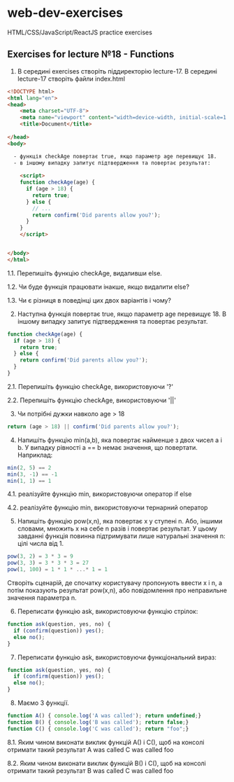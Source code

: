# web-dev-exercises
HTML/CSS/JavaScript/ReactJS practice exercises

## Exercises for lecture №18 - Functions

1. В середині exercises створіть піддиректорію lecture-17. В середині lecture-17 створіть файли index.html

```html
<!DOCTYPE html>
<html lang="en">
<head>
    <meta charset="UTF-8">
    <meta name="viewport" content="width=device-width, initial-scale=1.0">
    <title>Document</title>
	
</head>
<body>

  - функція checkAge повертає true, якщо параметр age перевищує 18.
  - в іншому випадку запитує підтвердження та повертає результат:
    
    <script>
    function checkAge(age) {
      if (age > 18) {
        return true;
      } else {
        // ...
        return confirm('Did parents allow you?');
      }
    }
    </script>


</body>
</html>

```

  1.1. Перепишіть функцію checkAge, видаливши else.
  
  1.2. Чи буде функція працювати інакше, якщо видалити else?
  
  1.3. Чи є різниця в поведінці цих двох варіантів і чому?


2. Наступна функція повертає true, якщо параметр age перевищує 18. В іншому випадку запитує підтвердження та повертає результат.

```js
function checkAge(age) {
  if (age > 18) {
    return true;
  } else {
    return confirm('Did parents allow you?');
  }
}
```

  2.1. Перепишіть функцію checkAge, використовуючи '?'
  
  2.2. Перепишіть функцію checkAge, використовуючи '||'

3. Чи потрібні дужки навколо age > 18 

```js
return (age > 18) || confirm('Did parents allow you?');
```


4. Напишіть функцію min(a,b), яка повертає найменше з двох чисел a і b. У випадку рівності a == b немає значення, що повертати. Наприклад:

```js
min(2, 5) == 2
min(3, -1) == -1
min(1, 1) == 1
```

  4.1. реалізуйте функцію min, використовуючи оператор if else
  
  4.2. реалізуйте функцію min, використовуючи тернарний оператор


5. Напишіть функцію pow(x,n), яка повертає x у ступені n. Або, іншими словами, множить x на себе n разів і повертає результат.
У цьому завданні функція повинна підтримувати лише натуральні значення n: цілі числа від 1.

```js
pow(3, 2) = 3 * 3 = 9
pow(3, 3) = 3 * 3 * 3 = 27
pow(1, 100) = 1 * 1 * ...* 1 = 1
```
Створіть сценарій, де спочатку користувачу пропонують ввести x і n, а потім показують результат pow(x,n), або повідомлення про неправильне значення параметра n.

6. Переписати функцію ask, використовуючи функцію стрілок:

```js
function ask(question, yes, no) {
  if (confirm(question)) yes();
  else no();
}

```

7. Переписати функцію ask, використовуючи функціональний вираз:

```js
function ask(question, yes, no) {
  if (confirm(question)) yes();
  else no();
}
```


8. Маємо 3 функції.

```js
function A() { console.log('A was called'); return undefined;}
function B() { console.log('B was called'); return false;}
function C() { console.log('C was called'); return "foo";}
```

  8.1. Яким чином виконати виклик функцій A() і C(), щоб на консолі отримати такий результат
  A was called
  C was called
  foo 

  8.2. Яким чином виконати виклик функцій B() і C(), щоб на консолі отримати такий результат
  B was called
  C was called
  foo
